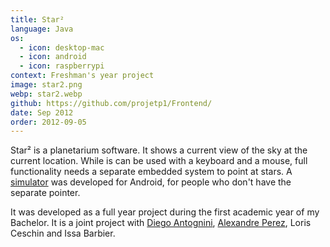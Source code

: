 ```yaml
---
title: Star²
language: Java
os:
  - icon: desktop-mac
  - icon: android
  - icon: raspberrypi
context: Freshman's year project
image: star2.png
webp: star2.webp
github: https://github.com/projetp1/Frontend/
date: Sep 2012
order: 2012-09-05
---
```


Star² is a planetarium software. It shows a current view of the sky at the current location. While is can be used with a keyboard and a mouse, full functionality needs a separate embedded system to point at stars. A [simulator](https://github.com/projetp1/P1-Android-BT-Simulator) was developed for Android, for people who don't have the separate pointer.

It was developed as a full year project during the first academic year of my Bachelor. It is a joint project with [Diego Antognini](https://ch.linkedin.com/in/diegoantognini), [Alexandre Perez](https://perezapp.ch), Loris Ceschin and Issa Barbier.

